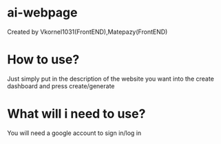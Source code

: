# ai-webpage
Created by Vkornel1031(FrontEND),Matepazy(FrontEND)
# How to use?
Just simply put in the description of the website you want into the create dashboard and press create/generate
# What will i need to use?
You will need a google account to sign in/log in
